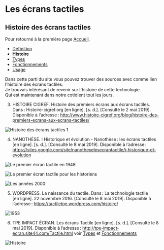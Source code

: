 # Les écrans tactiles
## Histoire des écrans tactiles

Pour retourné à la première page [Accueil](tactiles.md).

- [Définition](definition.md)
- **Histoire**
- [Types](types.md)
- [Fonctionnements](fonctionnement.md)
- [Usage](usage.md)

Dans cette parti du site vous pouvez trouver des sources avec comme lien l'histoire des écrans tactiles.\
Je trouvais intérésant de revenir sur l'histoire de cette technologie.\
Qui est maintenant dans notre cotidient tout les jours.

3. HISTOIRE CIGREF. Histoire des premiers écrans aux écrans tactiles. Dans : Histoire-cigref.org [en ligne]. [s. d.]. [Consulté le 2 mai 2019]. Disponible à l’adresse : http://www.histoire-cigref.org/blog/histoire-des-premiers-ecrans-aux-ecrans-tactiles/

![Histoire des écrans tactiles 1](https://user-images.githubusercontent.com/50197114/58464576-39d52d80-8136-11e9-814f-61124c6dad19.png)

4. NANOTHÈSE. I Historique et évolution - Nanothèse : les écrans tactiles [en ligne]. [s. d.]. [Consulté le 8 mai 2019]. Disponible à l’adresse : https://sites.google.com/site/nanotheselesecrantactile/i-historique-et-evolution

![Le premier écran tactile en 1948](https://user-images.githubusercontent.com/50197114/58465717-90dc0200-8138-11e9-829c-ef753010eb3a.png)

![Le premier écran tactile pour les historiens](https://user-images.githubusercontent.com/50197114/58465715-90436b80-8138-11e9-89fd-46437ee7bc70.png)

![Les années 2000](https://user-images.githubusercontent.com/50197114/58465720-90dc0200-8138-11e9-8b28-378b6a287eb9.png)

5. WORDPRESS. La naissance du tactile. Dans : La technologie tactile [en ligne]. 22 novembre 2016. [Consulté le 8 mai 2019]. Disponible à l’adresse : https://tactiletpe.wordpress.com/histoire/

![1953](https://user-images.githubusercontent.com/50197114/58469286-7c4f3800-813f-11e9-82a6-f205b7807930.png)

6. TPE IMPACT ÉCRAN. Les écrans Tactile [en ligne]. [s. d.]. [Consulté le 8 mai 2019]. Disponible à l’adresse : http://tpe-impact-ecran.site44.com/Tactile.html voir [Types](types.md) et [Fonctionnements](fonctionnements.md)

![Histoire](https://user-images.githubusercontent.com/50197114/58490175-f518b900-816c-11e9-8be5-4cd0b47d4703.png)
